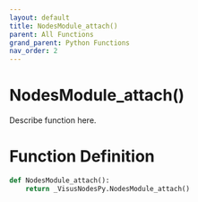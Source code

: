 ```yaml
---
layout: default
title: NodesModule_attach()
parent: All Functions
grand_parent: Python Functions
nav_order: 2
---
```


# NodesModule_attach()

Describe function here.

# Function Definition

```python
def NodesModule_attach():
    return _VisusNodesPy.NodesModule_attach()
```